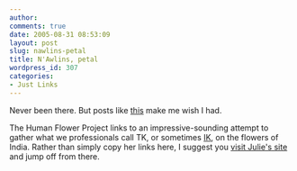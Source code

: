 ```yaml
---
author:
comments: true
date: 2005-08-31 08:53:09
layout: post
slug: nawlins-petal
title: N'Awlins, petal
wordpress_id: 307
categories:
- Just Links
---
```


Never been there. But posts like [this](http://www.tbray.org/ongoing/When/200x/2005/08/30/Nawlins) make me wish I had.

The Human Flower Project links to an impressive-sounding attempt to gather what we professionals call TK, or sometimes [IK](http://en.wikipedia.org/wiki/Indigenous_knowledge), on the flowers of India. Rather than simply copy her links here, I suggest you [visit Julie's site](http://www.humanflowerproject.com/index.php/weblog/get_back_flowers_of_india/) and jump off from there.
